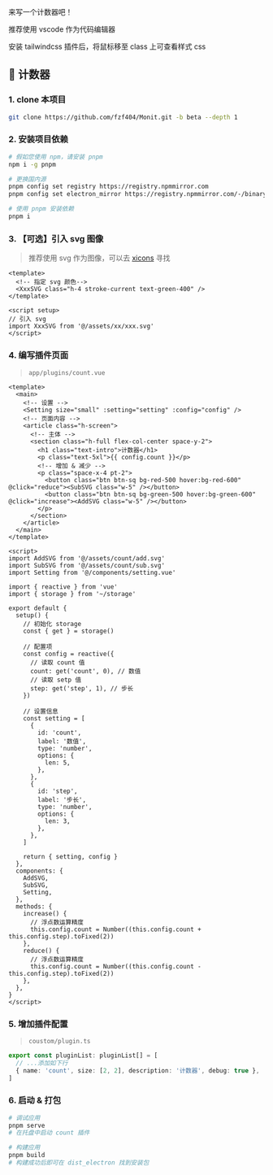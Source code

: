<!--
 * @Author: fzf404
 * @Date: 2022-08-15 23:02:16
 * @LastEditors: fzf404 nmdfzf404@163.com
 * @LastEditTime: 2022-09-10 16:18:50
 * @Description: Monit 插件开发
-->

来写一个计数器吧！

推荐使用 vscode 作为代码编辑器

安装 tailwindcss 插件后，将鼠标移至 class 上可查看样式 css

## 🚀 计数器

### 1. clone 本项目

```bash
git clone https://github.com/fzf404/Monit.git -b beta --depth 1
```

### 2. 安装项目依赖

```bash
# 假如您使用 npm，请安装 pnpm
npm i -g pnpm

# 更换国内源
pnpm config set registry https://registry.npmmirror.com
pnpm config set electron_mirror https://registry.npmmirror.com/-/binary/electron/

# 使用 pnpm 安装依赖
pnpm i
```

### 3. 【可选】引入 svg 图像

> 推荐使用 svg 作为图像，可以去 [xicons](https://www.xicons.org/) 寻找

```vue
<template>
  <!-- 指定 svg 颜色-->
  <XxxSVG class="h-4 stroke-current text-green-400" />
</template>

<script setup>
// 引入 svg
import XxxSVG from '@/assets/xx/xxx.svg'
</script>
```

### 4. 编写插件页面

> `app/plugins/count.vue`

```vue
<template>
  <main>
    <!-- 设置 -->
    <Setting size="small" :setting="setting" :config="config" />
    <!-- 页面内容 -->
    <article class="h-screen">
      <!-- 主体 -->
      <section class="h-full flex-col-center space-y-2">
        <h1 class="text-intro">计数器</h1>
        <p class="text-5xl">{{ config.count }}</p>
        <!-- 增加 & 减少 -->
        <p class="space-x-4 pt-2">
          <button class="btn btn-sq bg-red-500 hover:bg-red-600" @click="reduce"><SubSVG class="w-5" /></button>
          <button class="btn btn-sq bg-green-500 hover:bg-green-600" @click="increase"><AddSVG class="w-5" /></button>
        </p>
      </section>
    </article>
  </main>
</template>

<script>
import AddSVG from '@/assets/count/add.svg'
import SubSVG from '@/assets/count/sub.svg'
import Setting from '@/components/setting.vue'

import { reactive } from 'vue'
import { storage } from '~/storage'

export default {
  setup() {
    // 初始化 storage
    const { get } = storage()

    // 配置项
    const config = reactive({
      // 读取 count 值
      count: get('count', 0), // 数值
      // 读取 setp 值
      step: get('step', 1), // 步长
    })

    // 设置信息
    const setting = [
      {
        id: 'count',
        label: '数值',
        type: 'number',
        options: {
          len: 5,
        },
      },
      {
        id: 'step',
        label: '步长',
        type: 'number',
        options: {
          len: 3,
        },
      },
    ]

    return { setting, config }
  },
  components: {
    AddSVG,
    SubSVG,
    Setting,
  },
  methods: {
    increase() {
      // 浮点数运算精度
      this.config.count = Number((this.config.count + this.config.step).toFixed(2))
    },
    reduce() {
      // 浮点数运算精度
      this.config.count = Number((this.config.count - this.config.step).toFixed(2))
    },
  },
}
</script>
```

### 5. 增加插件配置

> `coustom/plugin.ts`

```typescript
export const pluginList: pluginList[] = [
  // ...添加如下行
  { name: 'count', size: [2, 2], description: '计数器', debug: true },
]
```

### 6. 启动 & 打包

```bash
# 调试应用
pnpm serve
# 在托盘中启动 count 插件

# 构建应用
pnpm build
# 构建成功后即可在 dist_electron 找到安装包
```
